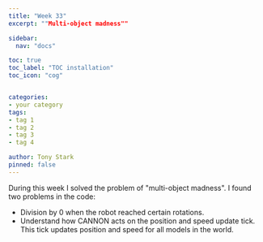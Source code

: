 ```yaml
---
title: "Week 33"
excerpt: ""Multi-object madness""

sidebar:
  nav: "docs"

toc: true
toc_label: "TOC installation"
toc_icon: "cog"


categories:
- your category
tags:
- tag 1
- tag 2
- tag 3
- tag 4

author: Tony Stark
pinned: false
---
```


During this week I solved the problem of "multi-object madness". I found two problems in the code:
- Division by 0 when the robot reached certain rotations.
- Understand how CANNON acts on the position and speed update tick. This tick updates position and speed for all models in the world.



